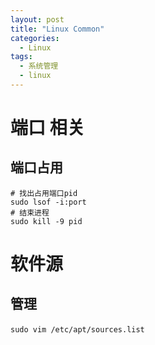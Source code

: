 ```yaml
---
layout: post
title: "Linux Common"
categories:
  - Linux
tags:
  - 系统管理
  - linux
---
```


# 端口 相关
## 端口占用
```
# 找出占用端口pid
sudo lsof -i:port
# 结束进程
sudo kill -9 pid
```

# 软件源
## 管理
```
sudo vim /etc/apt/sources.list　　
```
